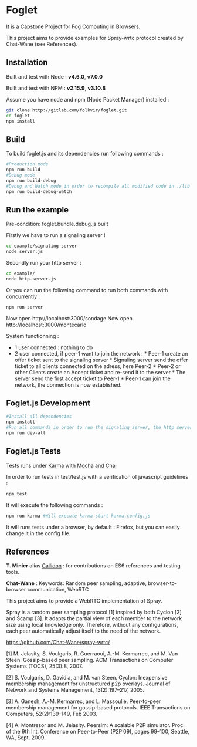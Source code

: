 # Foglet

It is a Capstone Project for Fog Computing in Browsers.

This project aims to provide examples for Spray-wrtc protocol created by Chat-Wane (see References).

## Installation

Built and test with Node :  **v4.6.0**, **v7.0.0**

Built and test with NPM  : **v2.15.9**, **v3.10.8**

Assume you have node and npm (Node Packet Manager) installed :
```bash
git clone http://gitlab.com/folkvir/foglet.git
cd foglet
npm install
```

## Build
To build foglet.js and its dependencies run following commands :

```bash
#Production mode
npm run build
#Debug mode
npm run build-debug
#Debug and Watch mode in order to recompile all modified code in ./lib
npm run build-debug-watch
```

## Run the example
Pre-condition: foglet.bundle.debug.js built

Firstly we have to run a signaling server !
```bash
cd example/signaling-server
node server.js
```

Secondly run your http server  :
```bash
cd example/
node http-server.js
```

Or you can run the following command to run both commands with concurrently :
```bash
npm run server
```

Now open http://localhost:3000/sondage
Now open http://localhost:3000/montecarlo

System functionning :
* 1 user connected : nothing to do
* 2 user connected, if peer-1 want to join the network :
      * Peer-1 create an offer ticket sent to the signaling server
      * Signaling server send the offer ticket to all clients connected on the adress, here Peer-2
      * Peer-2 or other Clients create an Accept ticket and re-send it to the server
      * The server send the first accept ticket to Peer-1
      * Peer-1 can join the network, the connection is now established.

## Foglet.js Development

```bash
#Install all dependencies
npm install
#Run all commands in order to run the signaling server, the http server and the build in watch mode.
npm run dev-all
```

## Foglet.js Tests

Tests runs under [Karma](https://github.com/karma-runner/karma) with [Mocha](https://github.com/mochajs/mocha) and [Chai](https://github.com/chaijs/chai)

In order to run tests in test/test.js with a verification of javascript guidelines :
```bash
npm test
```
It will execute the following commands :
```bash
npm run karma #Will execute karma start karma.config.js
```

It will runs tests under a browser, by default : Firefox, but you can easily change it in the config file.


## References

**T. Minier** alias [Callidon](https://github.com/Callidon) :  for contributions on ES6 references and testing tools.

**Chat-Wane** :
Keywords: Random peer sampling, adaptive, browser-to-browser communication, WebRTC

This project aims to provide a WebRTC implementation of Spray.

Spray is a random peer sampling protocol [1] inspired by both Cyclon [2] and Scamp [3]. It adapts the partial view of each member to the network size using local knowledge only. Therefore, without any configurations, each peer automatically adjust itself to the need of the network.

https://github.com/Chat-Wane/spray-wrtc/

[1] M. Jelasity, S. Voulgaris, R. Guerraoui, A.-M. Kermarrec, and M. Van Steen. Gossip-based peer sampling. ACM Transactions on Computer Systems (TOCS), 25(3):8, 2007.

[2] S. Voulgaris, D. Gavidia, and M. van Steen. Cyclon: Inexpensive membership management for unstructured p2p overlays. Journal of Network and Systems Management, 13(2):197–217, 2005.

[3] A. Ganesh, A.-M. Kermarrec, and L. Massoulié. Peer-to-peer membership management for gossip-based protocols. IEEE Transactions on Computers, 52(2):139–149, Feb 2003.

[4] A. Montresor and M. Jelasity. Peersim: A scalable P2P simulator. Proc. of the 9th Int. Conference on Peer-to-Peer (P2P’09), pages 99–100, Seattle, WA, Sept. 2009.

